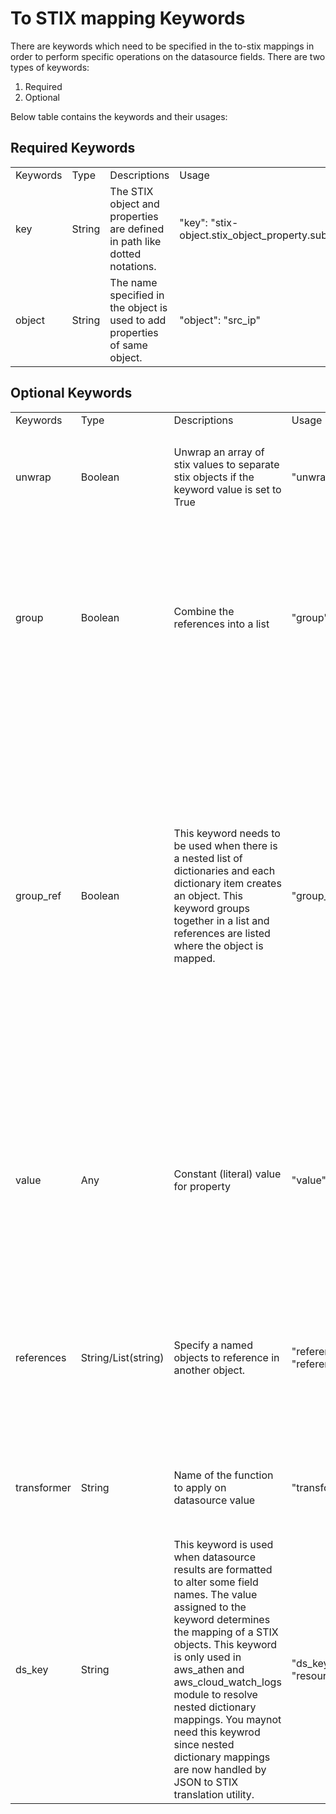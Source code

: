 # To STIX mapping Keywords

There are keywords which need to be specified in the to-stix mappings in order to perform specific operations on the datasource fields. There are two types of keywords:
1. Required
2. Optional 

Below table contains the keywords and their usages:

## Required Keywords

<table>
<tr>
<td> Keywords </td> <td> Type </td> <td> Descriptions </td> <td> Usage </td> <td> Example </td>
</tr>
<td> key </td> <td> String </td> <td> The STIX object and properties are defined in path like dotted notations.</td> <td> "key": "stix-object.stix_object_property.sub_property" </td>
<td>

```json
{
  "sha256hash": {
    "key": "file.hashes.SHA-256",
    "object": "fl"
  }
}
```
</td>
</tr>
<td> object </td> <td> String </td> <td> The name specified in the object is used to add properties of same object. </td> <td> "object": "src_ip" </td>
<td>

```json
{
  "sourceip": {
    "key": "ipv4-addr.value",
    "object": "src_ip"
  }
}
```
</td>
</tr>
</table>


## Optional Keywords

<table>
<tr>
<td> Keywords </td> <td> Type </td> <td> Descriptions </td> <td> Usage </td> <td> Example </td>
</tr>
<tr>
<td> unwrap </td> <td> Boolean </td> <td> Unwrap an array of stix values to separate stix objects if the keyword value is set to True </td> <td> "unwrap": true </td>
<td>

```json
{
  "intermediate_ips": {
      "key": "ipv4-addr.value",
      "object": "src_ipv4",
      "unwrap": true
    }
}
```
</td>
</tr>
<tr>
<td> group </td> <td> Boolean </td> <td> Combine the references into a list </td> <td> "group" : true </td>
<td>

```json
{
  "modload_name": [
    {
      "key": "file.name",
      "object": "service_file",
      "transformer": "ToFileName"
    },
    {
      "key": "process.extensions.windows-service-ext.service_dll_refs",
      "object": "process",
      "group": true,
      "references": ["service_file"]
    }
  ]
}
```
</td>
</tr>
<tr>
<td> group_ref </td> <td> Boolean </td> <td> This keyword needs to be used when there is a nested list of dictionaries and each dictionary item creates an object. This keyword groups together in a list and references are listed where the object is mapped. </td> <td> "group_ref": true </td>
<td>

```json
{
  "modload_name": [
    {
      "key": "file.name",
      "object": "service_file",
      "transformer": "ToFileName"
    },
    {
      "key": "process.extensions.windows-service-ext.service_dll_refs",
      "object": "process",
      "group": true,
      "references": ["service_file"]
    }
  ]
}
{
  "EbsVolumeDetails": {
    "ScannedVolumeDetails": {
      "DeviceName": {
        "key": "x-aws-ebs-volume-scanned.device_name",
        "object": "ebsvolume_scanned"
      },
      "GroupEbsVolumeScannedReferences": {
        "key": "x-aws-resource.ebs_volume.scanned_refs",
        "object": "resource",
        "references": [
          "ebsvolume_scanned"
        ],
        "group_ref": true
      }
    }
  }
}

```
</td>
</tr>
<tr>
<td> value </td> <td> Any </td> <td> Constant (literal) value for property </td> <td> "value": "test" </td>
<td>

```json
{
  "event": {
    "original": [
      {
        "key": "artifact.payload_bin",
        "transformer": "ToBase64",
        "object": "artifact"
      },
      {
        "key": "artifact.mime_type",
        "object": "artifact",
        "value" : "text/plain"
      }
    ]
  }
}
```
</td>
</tr>
<td> references </td> <td> String/List(string) </td> <td> Specify a named objects to reference in another object. </td> <td> "references": "src_ip" <br>"references": ["dst_mac"] </td>
<td>

```json
{
  "SourceIpV4": [
    {
      "key": "ipv4-addr.value",
      "object": "src_ip"
    },
    {
      "key": "network-traffic.src_ref",
      "object": "nt",
      "references": "src_ip"
    }
  ]
}
```
</td>
</tr>
<tr>
<td> transformer </td> <td> String </td> <td> Name of the function to apply on datasource value </td> <td> "transformer": "ToInteger" </td>
<td>

```json
{
  "destinationPort": {
      "key": "network-traffic.dst_port",
      "object": "nt",
      "transformer": "ToInteger"
    }
}
```
</td>
</tr>
<tr>
<td> ds_key </td> <td> String </td> <td> This keyword is used when datasource results are formatted to alter some field names. The value assigned to the keyword determines the mapping of a STIX objects. This keyword is only used in aws_athen and aws_cloud_watch_logs module to resolve nested dictionary mappings. You maynot need this keywrod since nested dictionary mappings are now handled by JSON to STIX translation utility. </td> <td> "ds_key": "resource_instancedetails_networkinterfaces_0_networkinterfaceid" </td>
<td>

```json
{
  "resource_instancedetails_networkinterfaces_0_ipv6addresses_0": [
    {
      "key": "ipv6-addr.value",
      "object": "nc_ipv6_ip"
    },
    {
      "key": "ipv6-addr.x_aws_interface_id",
      "object": "nc_ipv6_ip",
      "ds_key": "resource_instancedetails_networkinterfaces_0_networkinterfaceid"
    }
  ]
}
```
</td>
</tr>
</table>
